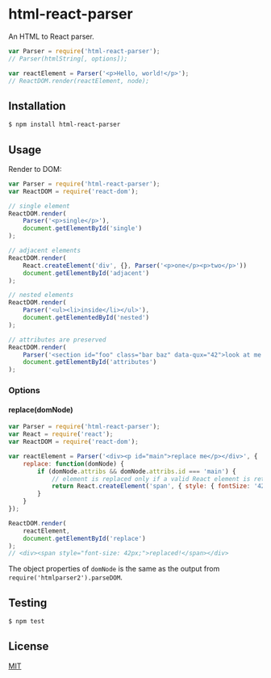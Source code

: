 # html-react-parser

An HTML to React parser.

```js
var Parser = require('html-react-parser');
// Parser(htmlString[, options]);

var reactElement = Parser('<p>Hello, world!</p>');
// ReactDOM.render(reactElement, node);
```

## Installation

```sh
$ npm install html-react-parser
```

## Usage

Render to DOM:

```js
var Parser = require('html-react-parser');
var ReactDOM = require('react-dom');

// single element
ReactDOM.render(
    Parser('<p>single</p>'),
    document.getElementById('single')
);

// adjacent elements
ReactDOM.render(
    React.createElement('div', {}, Parser('<p>one</p><p>two</p>'))
    document.getElementById('adjacent')
);

// nested elements
ReactDOM.render(
    Parser('<ul><li>inside</li></ul>'),
    document.getElementedById('nested')
);

// attributes are preserved
ReactDOM.render(
    Parser('<section id="foo" class="bar baz" data-qux="42">look at me now</section>'),
    document.getElementById('attributes')
);
```

### Options

#### replace(domNode)

```js
var Parser = require('html-react-parser');
var React = require('react');
var ReactDOM = require('react-dom');

var reactElement = Parser('<div><p id="main">replace me</p></div>', {
    replace: function(domNode) {
        if (domNode.attribs && domNode.attribs.id === 'main') {
            // element is replaced only if a valid React element is returned
            return React.createElement('span', { style: { fontSize: '42px' } }, 'replaced!');
        }
    }
});

ReactDOM.render(
    reactElement,
    document.getElementById('replace')
);
// <div><span style="font-size: 42px;">replaced!</span></div>
```

The object properties of `domNode` is the same as the output from `require('htmlparser2').parseDOM`.

## Testing

```sh
$ npm test
```

## License

[MIT](https://github.com/remarkablemark/html-react-parser/blob/master/LICENSE)
